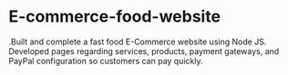 # E-commerce-food-website
 .Built and complete a fast food E-Commerce website using Node JS. Developed pages regarding services, products, payment gateways, and PayPal configuration so customers can pay quickly.
